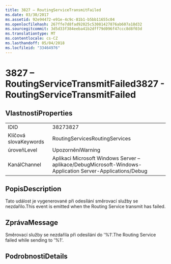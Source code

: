 ```yaml
---
title: 3827 – RoutingServiceTransmitFailed
ms.date: 03/30/2017
ms.assetid: 92e94472-e91e-4c9c-81b1-b5bb11655c04
ms.openlocfilehash: 267ffe7d8fad92025c53081427876ab607a18d32
ms.sourcegitcommit: 3d5d33f384eeba41b2dff79d096f47ccc8d8f03d
ms.translationtype: MT
ms.contentlocale: cs-CZ
ms.lasthandoff: 05/04/2018
ms.locfileid: "33464976"
---
```

# <a name="3827---routingservicetransmitfailed"></a><span data-ttu-id="cefd2-102">3827 – RoutingServiceTransmitFailed</span><span class="sxs-lookup"><span data-stu-id="cefd2-102">3827 - RoutingServiceTransmitFailed</span></span>
## <a name="properties"></a><span data-ttu-id="cefd2-103">Vlastnosti</span><span class="sxs-lookup"><span data-stu-id="cefd2-103">Properties</span></span>  
  
|||  
|-|-|  
|<span data-ttu-id="cefd2-104">ID</span><span class="sxs-lookup"><span data-stu-id="cefd2-104">ID</span></span>|<span data-ttu-id="cefd2-105">3827</span><span class="sxs-lookup"><span data-stu-id="cefd2-105">3827</span></span>|  
|<span data-ttu-id="cefd2-106">Klíčová slova</span><span class="sxs-lookup"><span data-stu-id="cefd2-106">Keywords</span></span>|<span data-ttu-id="cefd2-107">RoutingServices</span><span class="sxs-lookup"><span data-stu-id="cefd2-107">RoutingServices</span></span>|  
|<span data-ttu-id="cefd2-108">úroveň</span><span class="sxs-lookup"><span data-stu-id="cefd2-108">Level</span></span>|<span data-ttu-id="cefd2-109">Upozornění</span><span class="sxs-lookup"><span data-stu-id="cefd2-109">Warning</span></span>|  
|<span data-ttu-id="cefd2-110">Kanál</span><span class="sxs-lookup"><span data-stu-id="cefd2-110">Channel</span></span>|<span data-ttu-id="cefd2-111">Aplikaci Microsoft Windows Server – aplikace/Debug</span><span class="sxs-lookup"><span data-stu-id="cefd2-111">Microsoft-Windows-Application Server-Applications/Debug</span></span>|  
  
## <a name="description"></a><span data-ttu-id="cefd2-112">Popis</span><span class="sxs-lookup"><span data-stu-id="cefd2-112">Description</span></span>  
 <span data-ttu-id="cefd2-113">Tato událost je vygenerované při odesílání směrovací služby se nezdařilo.</span><span class="sxs-lookup"><span data-stu-id="cefd2-113">This event is emitted when the Routing Service transmit has failed.</span></span>  
  
## <a name="message"></a><span data-ttu-id="cefd2-114">Zpráva</span><span class="sxs-lookup"><span data-stu-id="cefd2-114">Message</span></span>  
 <span data-ttu-id="cefd2-115">Směrovací služby se nezdařila při odesílání do '%1'.</span><span class="sxs-lookup"><span data-stu-id="cefd2-115">The Routing Service failed while sending to '%1'.</span></span>  
  
## <a name="details"></a><span data-ttu-id="cefd2-116">Podrobnosti</span><span class="sxs-lookup"><span data-stu-id="cefd2-116">Details</span></span>

